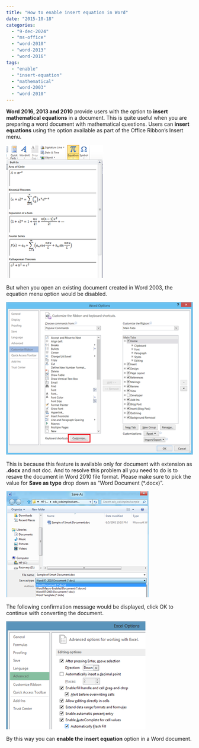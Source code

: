 ```yaml
---
title: "How to enable insert equation in Word"
date: "2015-10-18"
categories: 
  - "9-dec-2024"
  - "ms-office"
  - "word-2010"
  - "word-2013"
  - "word-2016"
tags: 
  - "enable"
  - "insert-equation"
  - "mathematical"
  - "word-2003"
  - "word-2010"
---
```


**Word 2016, 2013 and 2010** provide users with the option to **insert mathematical equations** in a document. This is quite useful when you are preparing a word document with mathematical questions. Users can **insert equations** using the option available as part of the Office Ribbon’s Insert menu.

[![Word 2010 Insert Equation](/assets/images/3_image_thumb39.png "Word 2010 Insert Equation")](http://blogmines.com/blog/wp-content/uploads/2011/12/image39.png)

But when you open an existing document created in Word 2003, the equation menu option would be disabled.

[![Equation Diasabled](/assets/images/3_image_thumb40.png "Equation Diasabled")](http://blogmines.com/blog/wp-content/uploads/2011/12/image40.png)

This is because this feature is available only for document with extension as **.docx** and not doc. And to resolve this problem all you need to do is to resave the document in Word 2010 file format. Please make sure to pick the value for **Save as type** drop down as “Word Document (\*.docx)”.

[![File Save as type .docx](/assets/images/3_image_thumb41.png "File Save as type .docx")](http://blogmines.com/blog/wp-content/uploads/2011/12/image41.png)

The following confirmation message would be displayed, click OK to continue with converting the document.

[![image](/assets/images/2_image_thumb42.png "image")](http://blogmines.com/blog/wp-content/uploads/2011/12/image42.png)

By this way you can **enable the insert equation** option in a Word document.
